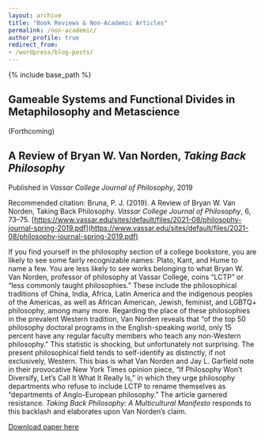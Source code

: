 ```yaml
---
layout: archive
title: "Book Reviews & Non-Academic Articles"
permalink: /non-academic/
author_profile: true
redirect_from:
- /wordpress/blog-posts/
---
```

{% include base_path %}

## Gameable Systems and Functional Divides in Metaphilosophy and Metascience

(Forthcoming)


## A Review of Bryan W. Van Norden, *Taking Back Philosophy*
Published in *Vassar College Journal of Philosophy*, 2019

Recommended citation: Bruna, P. J. (2019). A Review of Bryan W. Van Norden, Taking Back Philosophy. *Vassar College Journal of Philosophy*, 6, 73–75. [https://www.vassar.edu/sites/default/files/2021-08/philosophy-journal-spring-2019.pdf](https://www.vassar.edu/sites/default/files/2021-08/philosophy-journal-spring-2019.pdf)

If you find yourself in the philosophy section of a college bookstore, you are likely to see some fairly recognizable names: Plato, Kant, and Hume to name a few. You are less likely to see works belonging to what Bryan W. Van Norden, professor of philosophy at Vassar College, coins “LCTP” or “less commonly taught philosophies.” These include the philosophical traditions of China, India, Africa, Latin America and the indigenous peoples of the Americas, as well as African American, Jewish, feminist, and LGBTQ+ philosophy, among many more. Regarding the place of these philosophies in the prevalent Western tradition, Van Norden reveals that “of the top 50 philosophy doctoral programs in the English-speaking world, only 15 percent have any regular faculty members who teach any non-Western philosophy." This statistic is shocking, but unfortunately not surprising. The present philosophical field tends to self-identify as distinctly, if not exclusively, Western. This bias is what Van Norden and Jay L. Garfield note in their provocative New York Times opinion piece, “If Philosophy Won’t Diversify, Let’s Call It What It Really Is,” in which they urge philosophy departments who refuse to include LCTP to rename themselves as “departments of Anglo-European philosophy.” The article garnered resistance. *Taking Back Philosophy: A Multicultural Manifesto* responds to this backlash and elaborates upon Van Norden’s claim.

[Download paper here](https://pjbruna.github.io/files/codes_and_secrets.pdf) 
